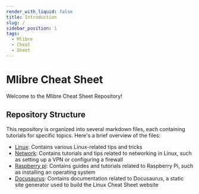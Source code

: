 ```yaml
---
render_with_liquid: false
title: Introduction
slug: /
sidebar_position: 1
tags:
  - Mlibre
  - Cheat
  - Sheet
---
```


# Mlibre Cheat Sheet

Welcome to the Mlibre Cheat Sheet Repository!

## Repository Structure

This repository is organized into several markdown files, each containing tutorials for specific topics. Here's a brief overview of the files:

* [Linux](./linux.md): Contains various Linux-related tips and tricks
* [Network](./network.md): Contains tutorials and tips related to networking in Linux, such as setting up a VPN or configuring a firewall
* [Raspberry pi](./raspberry%20pi.md): Contains guides and tutorials related to Raspberry Pi, such as installing an operating system
* [Docusaurus](./docusaurus.md): Contains documentation related to Docusaurus, a static site generator used to build the Linux Cheat Sheet website
